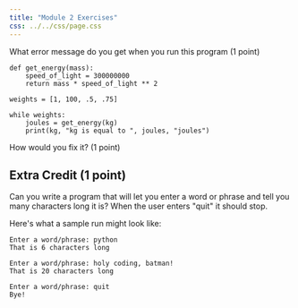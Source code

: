 ```yaml
---
title: "Module 2 Exercises"
css: ../../css/page.css
---
```


What error message do you get when you run this program (1 point)

``` {.python .numberLines}
def get_energy(mass):
    speed_of_light = 300000000
    return mass * speed_of_light ** 2

weights = [1, 100, .5, .75]

while weights:
    joules = get_energy(kg)
    print(kg, "kg is equal to ", joules, "joules")
```

How would you fix it? (1 point)

## Extra Credit (1 point)

Can you write a program that will let you enter a word or phrase and tell you
many characters long it is? When the user enters "quit" it should stop.

Here's what a sample run might look like:

```
Enter a word/phrase: python
That is 6 characters long

Enter a word/phrase: holy coding, batman!
That is 20 characters long

Enter a word/phrase: quit
Bye!
```
